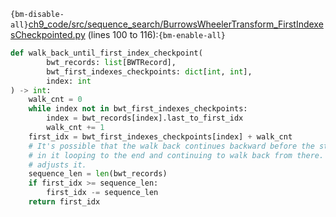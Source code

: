 `{bm-disable-all}`[ch9_code/src/sequence_search/BurrowsWheelerTransform_FirstIndexesCheckpointed.py](ch9_code/src/sequence_search/BurrowsWheelerTransform_FirstIndexesCheckpointed.py) (lines 100 to 116):`{bm-enable-all}`

```python
def walk_back_until_first_index_checkpoint(
        bwt_records: list[BWTRecord],
        bwt_first_indexes_checkpoints: dict[int, int],
        index: int
) -> int:
    walk_cnt = 0
    while index not in bwt_first_indexes_checkpoints:
        index = bwt_records[index].last_to_first_idx
        walk_cnt += 1
    first_idx = bwt_first_indexes_checkpoints[index] + walk_cnt
    # It's possible that the walk back continues backward before the start of the sequence, resulting
    # in it looping to the end and continuing to walk back from there. If that happens, the code below
    # adjusts it.
    sequence_len = len(bwt_records)
    if first_idx >= sequence_len:
        first_idx -= sequence_len
    return first_idx
```
